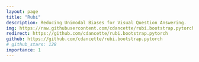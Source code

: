 ```yaml
---
layout: page
title: "Rubi"
description: Reducing Unimodal Biases for Visual Question Answering.
img: https://raw.githubusercontent.com/cdancette/rubi.bootstrap.pytorch/master/assets/model_rubi.png
redirect: https://github.com/cdancette/rubi.bootstrap.pytorch
github: https://github.com/cdancette/rubi.bootstrap.pytorch
# github_stars: 128
importance: 1
---
```

